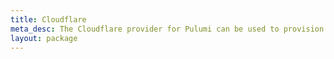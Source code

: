 ```yaml
---
title: Cloudflare
meta_desc: The Cloudflare provider for Pulumi can be used to provision any of the cloud resources available in Cloudflare.
layout: package
---
```


